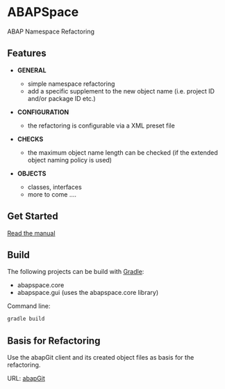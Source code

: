 # ABAPSpace
ABAP Namespace Refactoring

## Features
+ <b>GENERAL</b><br>
  + simple namespace refactoring
  + add a specific supplement to the new object name (i.e. project ID and/or package ID etc.)

+ <b>CONFIGURATION</b><br>
  + the refactoring is configurable via a XML preset file

+ <b>CHECKS</b><br>
  + the maximum object name length can be checked (if the extended object naming policy is used)
  
+ <b>OBJECTS</b><br>
  + classes, interfaces
  + more to come ....
  
## Get Started
[Read the manual](https://github.com/SAPAssets/ABAPSpace/blob/master/abapspace.doc/manual/abapspace_manual.pdf)

## Build
The following projects can be build with [Gradle](https://gradle.org):

+ abapspace.core
+ abapspace.gui (uses the abapspace.core library)

Command line:
```bash
gradle build
```
  
## Basis for Refactoring
Use the abapGit client and its created object files as basis for the refactoring.

URL: [abapGit](https://github.com/larshp/abapGit)
